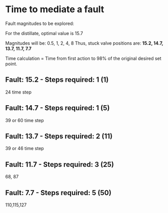 # Time to mediate a fault

Fault magnitudes to be explored:

For the distillate, optimal value is 15.7

Magnitudes will be: 0.5, 1, 2, 4, 8
Thus, stuck valve positions are: **15.2, 14.7, 13.7, 11.7, 7.7**

Time calculation = Time from first action to 98% of the original desired set point.

## Fault: 15.2 - Steps required: 1 (1)
24 time step

## Fault: 14.7 - Steps required: 1 (5)
39 or 60 time step

## Fault: 13.7 - Steps required: 2 (11)
39 or 46 time step

## Fault: 11.7 - Steps required: 3 (25)
68, 87

## Fault: 7.7 - Steps required: 5 (50)
110,115,127

